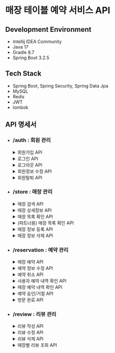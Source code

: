# 매장 테이블 예약 서비스 API

## Development Environment
- Intellij IDEA Community
- Java 17
- Gradle 8.7
- Spring Boot 3.2.5

## Tech Stack
- Spring Boot, Spring Security, Spring Data Jpa
- MySQL
- Redis
- JWT
- lombok

## API 명세서
- ### /auth : 회원 관리
  <details>
  <summary>회원가입 API</summary>
  
  - POST ```/signup```
  - 중복 ID는 허용하지 않음
  - 패스워드는 암호화된 형태로 저장됨
  - 이름은 20자 이내, 핸드폰번호는 "010-0000-0000" 형식 혹은 "00000000000" 형식, type는 일반 사용자인 "USER" 혹은 매장 관리자 "PARTNER"
  - 입력 파라미터
    ```json
    {
      "id": "string", 
      "password": "string", 
      "name": "string", 
      "phoneNumber": "string",
      "type": "string"
    }
    ```
  - 출력 결과
    ```json
    {
      "data": {
        "userId": 0,
        "id": "string"
      },
      "code": "string",
      "message": "string"
    }
    ```
  </details>
  <details>
  <summary>로그인 API</summary>

    - POST ```/signin```
    - 회원가입이 되어있고, 아이디/패스워드가 일치하는 경우 JWT 발급
    - 입력 파라미터
      ```json
      {
        "id": "string",
        "password": "string"
      }
      ```
    - 출력 결과
      ```json
      {
        "data": {
          "token": "string"
        },
        "code": "string",
        "message": "string"
      }
      ```
  </details>
  <details>
  <summary>로그아웃 API</summary>

    - GET ```/signout```
    - 로그인이 되어있는 경우 로그아웃
    - 입력 파라미터
  
      |key|value|
      |:---:|:---:|
      |Authorization|Bearer 로그인 시 발급받은 토큰|
    - 출력 결과
      ```json
      {
        "data": null,
        "code": "string",
        "message": "string"
      }
      ```
  </details>
  <details>
  <summary>회원정보 수정 API</summary>

    - PATCH ```/modified```
    - 현재의 비밀번호(originPassword)를 제외하고선 변경이 없는 항목은 제거
    - 현재 비밀번호 입력값이 등록된 정보와 다를 땐 실행되지 않음
    - 이름은 20자 이내, 핸드폰번호는 "010-0000-0000" 형식 혹은 "00000000000" 형식
    - 입력 파라미터

      |key|value|
      |:---:|:---:|
      |Authorization|Bearer 로그인 시 발급받은 토큰|
      ```json
      {
        "originPassword": "string",
        "password": "string",
        "username": "string",
        "phoneNumber": "string"
      }
      ```
    - 출력 결과
      ```json
      {
        "data": null,
        "code": "string",
        "message": "string"
      }
      ```
  </details>
  <details>
  <summary>회원탈퇴 API</summary>

    - DELETE ```/expired```
    - 현재 로그인 중인 사용자가 자신의 비밀번호를 알맞게 입력하였을 경우 회원 정보 삭제
    - 입력 파라미터
  
      |key|value|
      |:---:|:---:|
      |Authorization|Bearer 로그인 시 발급받은 토큰|
      ```json
      {
        "password": "string"
      }
      ```
    - 출력 결과
      ```json
      {
        "code": "string",
        "message": "string",
        "data": null
      }
      ```
  </details>
- ### /store : 매장 관리
  <details>
  <summary>매장 검색 API</summary>

    - GET ```/search```
    - 검색하고자 하는 단어를 입력값으로 받고, 해당 단어가 포함되어있는 매장 리스트를 입력한 정렬 기준으로 정렬해 반환(미선택 시 기본 이름순)
    - 입력 파라미터
      |key|value|
      |:---:|:---:|
      |search|검색할 단어|
      |orderBy|정렬 기준(NAME: 이름순, RATE_HIGH: 평점 높은순, RATE_LOW: 평점 낮은순, REVIEW_COUNT: 리뷰 많은순)|
    - 출력 결과
      ```json
      {
        "data": [
          {
            "storeId": 0,
            "storeName": "string",
            "location": "string",
            "description": "string",
            "rate": {
              "count": 0,
              "score": 0.0
            }
          }
        ],
        "code": "string",
        "message": "string"
      }
      ```
  </details>
  <details>
  <summary>매장 상세정보 API</summary>

    - GET ```/details/{storeId}```
    - 매장을 등록할 때 발급받았던 storeId를 입력하였을 경우 매장의 상세 정보 반환
    - 입력 파라미터
  
      |key|value|
      |:---:|:---:|
      |storeId|상세정보를 확인할 매장의 storeId|
    - 출력 결과
      ```json
      {
        "data": {
          "storeId": 0,
          "storeName": "string",
          "location": "string",
          "description": "string",
          "rate": {
            "count": 0,
            "score": 0.0
          },
          "maxPeopleForTime": 0,
          "reservations": {DateTime: 0, DateTime: 0}, //매장에서 예약받는 시간대에 예약한 사람 수
          "reviews": [{
            "usedDate": "string",
            "createdAt": "string",
            "modifiedAt": "string",
            "rate": 0,
            "context": "string"
          }]
        },
        "code": "string",
        "message": "string"
      }
      ```
  </details>
  <details>
  <summary>매장 목록 확인 API</summary>

    - GET
    - 서비스에서 관리하고 있는 모든 매장 목록을 반환
    - 반환 결과는 Page 인터페이스 형태로 매장 리스트를 입력한 정렬 기준으로 정렬해 반환(미선택 시 기본 이름순)
    - 입력 파라미터
      |key|value|
      |:---:|:---:|
      |orderBy|정렬 기준(NAME: 이름순, RATE_HIGH: 평점 높은순, RATE_LOW: 평점 낮은순, REVIEW_COUNT: 리뷰 많은순)|
    - 출력 결과
      ```json
      {
        "data": [
          {
            "storeId": 0,
            "storeName": "string",
            "location": "string",
            "description": "string",
            "rate": {
              "count": 0,
              "score": 0.0
            }
          }
        ]
        "code": "string",
        "message": "string"
      }
      ```
  </details>
  <details>
  <summary>(파트너용) 매장 목록 확인 API</summary>

    - GET ```/{userId}```
    - 본인이 등록한 모든 매장 목록을 반환
    - 본인의 userId 외의 값을 입력한 경우 권한 오류 반환
    - 반환 결과는 Page 인터페이스 형태로 매장 리스트를 입력한 정렬 기준으로 정렬해 반환(미선택 시 기본 최근 등록순)
    - 입력 파라미터
      |key|value|
      |:---:|:---:|
      |orderBy|정렬 기준(LATEST: 최근 등록순, EARLIEST: 등록순, NAME: 이름순, RATE_HIGH: 평점 높은순, RATE_LOW: 평점 낮은순, REVIEW_COUNT: 리뷰 많은순)|
    - 출력 결과
      ```json
      {
        "data": [
          {
            "storeId": 0,
            "storeName": "string",
            "location": "string",
            "description": "string",
            "rate": {
              "count": 0,
              "score": 0.0
            }
          }
        ]
        "code": "string",
        "message": "string"
      }
      ```
  </details>
  <details>
  <summary>매장 정보 등록 API</summary>

    - POST ```/regist```
    - 파트너로 로그인하였고 매장 등록에 필요한 모든 정보가 입력되었을 경우 매장 등록
    - 파트너 회원이 이미 같은 이름, 같은 주소로 등록한 매장이 존재하는 경우 400 status 코드와 에러메세지 반환
    - 입력 파라미터
      |key|value|
      |:---:|:---:|
      |Authorization|Bearer 로그인 시 발급받은 토큰|
      ```json
      {
        "storeName": "string",
        "location": "string",
        "description": "string",
        "reservationTimes": ["string"], //"yyyy-mm-dd hh:mm" 형태의 시간 리스트로 작성
        "maxPeopleForTime": 0 //0 이상으로 작성
      }
      ```
    - 출력 결과
      ```json
      {
        "data": {
          "storeId": 0
        },
        "code": "string",
        "message": "string"
      }
      ```
  </details>
  <details>
  <summary>매장 정보 삭제 API</summary>

    - DELETE ```/{storeId}```
    - 매장을 등록했던 파트너가 등록 시 발급받았던 storeId를 입력했을 경우 해당하는 매장 정보 삭제
    - 진행중인 예약이 없는 경우 동작
    - 입력 파라미터
      |key|value|
      |:---:|:---:|
      |Authorization|Bearer 로그인 시 발급받은 토큰|
      |storeId|매장 등록 시 받았던 storeId|
    - 출력 결과
      ```json
      {
        "code": "string",
        "message": "string"
      }
      ```
  </details>
- ### /reservation : 예약 관리
  <details>
  <summary>매장 예약 API</summary>

    - POST ```/{storeId}```
    - 사용자가 매장의 예약 가능 때에 예약
    - 입력 파라미터
      |key|value|
      |:---:|:---:|
      |Authorization|Bearer 로그인 시 발급받은 토큰|
      |storeId|예약할 매장의 storeId|
      ```json
      {
        "reservationDateTime": "string",
        "storeId": 0
        "numberOfPeople": 0
      }
      ```
    - 출력 결과
      ```json
      {
        "reservedId": 0,
        "code": "string",
        "message": "string"
      }]
      ```
  </details>
  <details>
  <summary>예약 정보 수정 API</summary>

    - PATCH ```/{reservedId}```
    - 사용자가 본인의 예약 내용 변경(조건은 예약 등록 때와 동일, 변경 없음 불가, 예약 장소 변경 불가)
    - 입력 파라미터
      |key|value|
      |:---:|:---:|
      |Authorization|Bearer 로그인 시 발급받은 토큰|
      |reservedId|변경할 예약의 reservedId|
      ```json
      //변경할 내용만 작성
      {
        "reservationDateTime": "string",
        "numberOfPeople": 0
      }
      ```
    - 출력 결과
      ```json
      {
        "code": "string",
        "message": "string"
      }]
      ```
  </details>
  <details>
  <summary>예약 취소 API</summary>

    - DELETE ```/{reservedId}```
    - 사용자가 예약한 내용 취소
    - 입력 파라미터
      |key|value|
      |:---:|:---:|
      |Authorization|Bearer 로그인 시 발급받은 토큰|
      |reservedId|취소할 예약의 reservedId|
    - 출력 결과
      ```json
      {
        "code": "string",
        "message": "string"
      }]
      ```
  </details>
  <details>
  <summary>사용자 예약 내역 확인 API</summary>

    - GET ```/list```
    - 사용자가 자신이 예약한 내역 확인(예약 시간, 매장명순 정렬)
    - 입력 파라미터
      |key|value|
      |:---:|:---:|
      |Authorization|Bearer 로그인 시 발급받은 토큰|
    - 출력 결과
      ```json
      {
        "data": [{
          "reservedId": 0,
          "createAt": "string",
          "reservationDateTime": "string",
          "storeName": "string",
          "location": "string",
          "description": "string"
          "numberOfPeople": 0,
          "status": "string"
        }
        "code": "string",
        "message": "string"
      }]
      ```
  </details>
  <details>
  <summary>매장 예약 내역 확인 API</summary>

    - GET ```/list/{storeId}```
    - 매장을 등록한 파트너 이용자가 확인하려는 매장의 기간 내 예약 목록 확인(정렬: 날짜, 시간, 이름순)
    - 입력 파라미터
      |key|value|
      |:---:|:---:|
      |Authorization|Bearer 로그인 시 발급받은 토큰|
      |storeId|확인하려는 매장의 storeId|
      ```json
      {
        "startDate": "string",
        "endDate": "string"
      }
      ```
    - 출력 결과
      ```json
      {
        "data": [{
          "reservedId": 0,
          "createAt": "string",
          "reservationDateTime": "string",
          "userId": "string",
          "userName": "string",
          "userPhoneNumber": "string",
          "numberOfPeople": 0,
          "status": "string"
        }
        "code": "string",
        "message": "string"
      }]
      ```
  </details>
  <details>
  <summary>예약 승인/거절 API</summary>

    - PATCH ```/{reservedId}```
    - 매장의 파트너 이용자가 등록된 예약을 받을지 말지 결정
    - 입력 파라미터
      |key|value|
      |:---:|:---:|
      |Authorization|Bearer 로그인 시 발급받은 토큰|
      |reservedId|승인/거절하려는 reservedId|
      ```json
      {
        "status": Boolean
      }
      ```
    - 출력 결과
      ```json
      {
        "code": "string",
        "message": "string"
      }
      ```
  </details>
  <details>
  <summary>방문 완료 API</summary>

    - PATCH ```/confirm/{reservedId}```
    - 승인된 예약 시간 전후 10분 이내로 방문 확인 가능
    - 입력 파라미터(id와 phoneNumber의 경우 둘 중 하나만 선택)
      |key|value|
      |:---:|:---:|
      |reservedId|예약 시 받았던 reservedId|
      |id|예약자의 아이디|
      |phoneNumber|예약자의 핸드폰번호|
    - 출력 결과
      ```json
      {
        "code": "string",
        "message": "string"
      }
      ```
  </details>
- ### /review : 리뷰 관리
  <details>
  <summary>리뷰 작성 API</summary>

    - POST ```/{reservedId}```
    - 예약 승인 이후엔 사용자가 예약과 관련된 리뷰 작성 가능
    - 입력 파라미터
      |key|value|
      |:---:|:---:|
      |Authorization|Bearer 로그인 시 발급받은 토큰|
      |reservedId|방문 완료한, 리뷰를 작성하려는 매장의 관련 reservedId|
      ```json
      {
        "rate": 0,
        "context": "string"
      }
      ```
    - 출력 결과
      ```json
      {
        "data": {
          "reviewedId": 0
        },
        "code": "string",
        "message": "string"
      }
      ```
  </details>
  <details>
  <summary>리뷰 수정 API</summary>

    - PATCH ```/{reviewedId}```
    - 리뷰 작성자 리뷰 수정
    - 입력 파라미터
      |key|value|
      |:---:|:---:|
      |Authorization|Bearer 로그인 시 발급받은 토큰|
      |reservedId|리뷰 작성 시 발급받은 reservedId|
      ```json
      //필요한 변경값만 작성
      {
        "rate": 0,
        "context": "string"
      }
      ```
    - 출력 결과
      ```json
      {
        "code": "string",
        "message": "string"
      }
      ```
  </details>
  <details>
  <summary>리뷰 삭제 API</summary>

    - DELETE ```/{reviewedId}```
    - 리뷰 작성자, 혹은 매장 파트너가 삭제할 reviewedId 입력 시 리뷰 삭제
    - 입력 파라미터
      |key|value|
      |:---:|:---:|
      |Authorization|Bearer 로그인 시 발급받은 토큰|
      |reservedId|리뷰 작성 시 발급받은 reservedId|
    - 출력 결과
      ```json
      {
        "code": "string",
        "message": "string"
      }
      ```
  </details>
  <details>
  <summary>매장별 리뷰 조회 API</summary>

    - GET ```/{storeId}```
    - storeId에 해당하는 매장의 리뷰 목록 조회
    - 반환 결과는 Page 인터페이스 형태로 입력한 정렬 기준으로 정렬해 반환(미선택 시 기본 최근 등록순)
    - 입력 파라미터
      |key|value|
      |:---:|:---:|
      |orderBy|정렬 기준(LATEST: 최근 등록순, EARLIEST: 등록순, RATE_HIGH: 평점 높은 순, RATE_LOW: 평점 낮은 순)|
    - 출력 결과
      ```json
      {
        "data": [{
          "usedDate": "string",
          "createdAt": "string",
          "modifiedAt": "string",
          "rate": 0,
          "context": "string"
        }]
        "code": "string",
        "message": "string"
      }
      ```
  </details>
